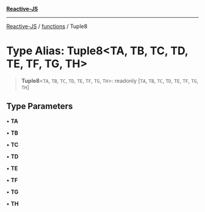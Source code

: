 [**Reactive-JS**](../../README.md)

***

[Reactive-JS](../../README.md) / [functions](../README.md) / Tuple8

# Type Alias: Tuple8\<TA, TB, TC, TD, TE, TF, TG, TH\>

> **Tuple8**\<`TA`, `TB`, `TC`, `TD`, `TE`, `TF`, `TG`, `TH`\>: readonly \[`TA`, `TB`, `TC`, `TD`, `TE`, `TF`, `TG`, `TH`\]

## Type Parameters

• **TA**

• **TB**

• **TC**

• **TD**

• **TE**

• **TF**

• **TG**

• **TH**
